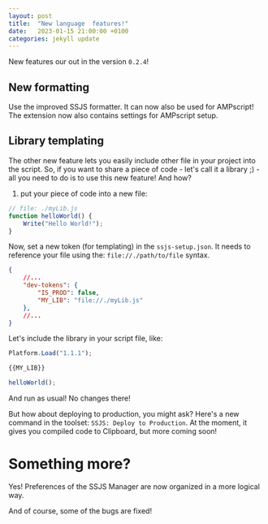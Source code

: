 ```yaml
---
layout: post
title:  "New language  features!"
date:   2023-01-15 21:00:00 +0100
categories: jekyll update
---
```


New features our out in the version `0.2.4`!

## New formatting

Use the improved SSJS formatter. It can now also be used for AMPscript! The extension now also contains settings for AMPscript setup.

## Library templating

The other new feature lets you easily include other file in your project into the script. So, if you want to share a piece of code - let's call it a library ;) - all you need to do is to use this new feature! And how?

1) put your piece of code into a new file:
```js
// file: ./myLib.js
function helloWorld() {
	Write("Hello World!");
}
```
Now, set a new token (for templating) in the `ssjs-setup.json`. It needs to reference your file using the: `file://./path/to/file` syntax.

```json
{
	//...
	"dev-tokens": {
		"IS_PROD": false,
		"MY_LIB": "file://./myLib.js"
	},
	//...
}
```
Let's include the library in your script file, like:

```js
Platform.Load("1.1.1");

{{MY_LIB}}

helloWorld();
```

And run as usual! No changes there!

But how about deploying to production, you might ask? Here's a new command in the toolset: `SSJS: Deploy to Production`. At the moment, it gives you compiled code to Clipboard, but more coming soon!

# Something more?

Yes! Preferences of the SSJS Manager are now organized in a more logical way.

And of course, some of the bugs are fixed!